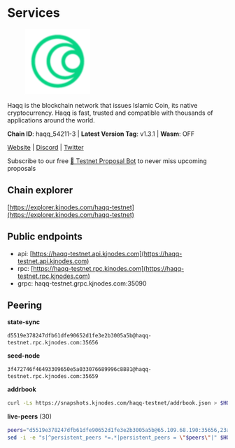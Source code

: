 # Services

<figure><img src="https://raw.githubusercontent.com/kj89/cosmos-images/main/logos/haqq.png" width="150" alt=""><figcaption></figcaption></figure>

Haqq is the blockchain network that issues Islamic Coin,  its native cryptocurrency. Haqq is fast, trusted and  compatible with thousands of applications around the world.

**Chain ID**: haqq_54211-3 | **Latest Version Tag**: v1.3.1 | **Wasm**: OFF

[Website](https://islamiccoin.net) | [Discord](https://discord.gg/hU9MHG5kZq) | [Twitter](https://twitter.com/Islamic_Coin)



Subscribe to our free [🤖 Testnet Proposal Bot](https://t.me/kjnodes_testnet_proposal_bot) to never miss upcoming proposals


## Chain explorer
[https://explorer.kjnodes.com/haqq-testnet](https://explorer.kjnodes.com/haqq-testnet)

## Public endpoints

* api: [https://haqq-testnet.api.kjnodes.com](https://haqq-testnet.api.kjnodes.com)
* rpc: [https://haqq-testnet.rpc.kjnodes.com](https://haqq-testnet.rpc.kjnodes.com)
* grpc: haqq-testnet.grpc.kjnodes.com:35090

## Peering

**state-sync**

```text
d5519e378247dfb61dfe90652d1fe3e2b3005a5b@haqq-testnet.rpc.kjnodes.com:35656
```

**seed-node**

```text
3f472746f46493309650e5a033076689996c8881@haqq-testnet.rpc.kjnodes.com:35659
```

**addrbook**
```bash
curl -Ls https://snapshots.kjnodes.com/haqq-testnet/addrbook.json > $HOME/.haqqd/config/addrbook.json
```

**live-peers** (30)
```bash
peers="d5519e378247dfb61dfe90652d1fe3e2b3005a5b@65.109.68.190:35656,23a1176c9911eac442d6d1bf15f92eeabb3981d5@45.83.173.18:26656,230d299006a432b0f44534ca8a19c8c876c0ccb3@85.10.193.246:26656,927a323649e7dd8d4c75da6e5edaee439652b46f@65.109.92.241:20116,3df5a68b919177179c6dcb0b9c9354fd6bbba1c8@65.109.92.240:20116,442d3bacb350437b8d9f0f1431e0519b81094100@135.181.62.222:26656,47a269c3e30f70d8234a2afd8e9055e74129fde0@65.108.129.29:36656,23ff658b56fbb8bc73372973a34733ff5d79b435@142.132.202.50:11604,d7ac44bf8f8d760c3df1a8695145021f35feb985@34.88.220.124:26656,62bf004201a90ce00df6f69390378c3d90f6dd7e@45.83.173.19:26656,2d13d679b64e1a574904a140f72815644ec71131@65.21.133.125:30656,9eb507f9365313dbe7f426050fec9648298f58ee@109.205.183.51:26656,eb503dddcc41ba801c646d63cc762de4e9c43aa4@35.228.23.164:26656,32a8eec046b95e8646ff0810b4596dc7083a0beb@65.108.145.131:26656,16f40215d018c7d657fef0bb5ce2950251d525d2@148.251.51.144:36656,f54d4de6d4ae81ec8a2315b54247872b315f198d@65.109.57.9:26656,24e894d4d8a18276acf6051cccf369a1ce69842d@65.108.151.105:26656,78e3ef8adf819b479acc13a2f92ab5c0fa350aeb@66.45.231.30:11464,ba56c564a5430632e59e2b08fc348735bc56b32f@154.12.232.140:26656,ed145a35b436878c1f1c10634bd18600f3696e17@95.217.181.142:26656,a884387139109784cad9193652b82ef20a85d713@38.242.159.148:26656,1fefb6b75431482502e125a290deba1e7e539d4e@135.181.148.11:26656,f57fae1bdea281392b563a58978a2d8c0a37725f@95.217.233.234:26656,589f76a7932cf6d4ecf601a11ccc0a721b9a4ee4@65.109.85.170:29656,62a8610cc2325cbdf25099b973ae488a05f7d417@65.108.206.57:13656,59af99085c961a6a5c8dc4bc8b3abffda16ddccb@135.181.38.62:26656,6de69146d5ebbc0b8cd9ecdf4b33edb57bf9b559@185.187.170.133:26656,19f1039614af2808abc97d959d374cdca982a109@65.108.199.120:56656,afe8c5af90e2eef4a98bc998366e2e780a927599@65.108.126.46:34656,90b40d2b773090b82aa7788c2d1937e4fd6d2dc0@65.108.231.124:19656"
sed -i -e "s|^persistent_peers *=.*|persistent_peers = \"$peers\"|" $HOME/.haqqd/config/config.toml
```
